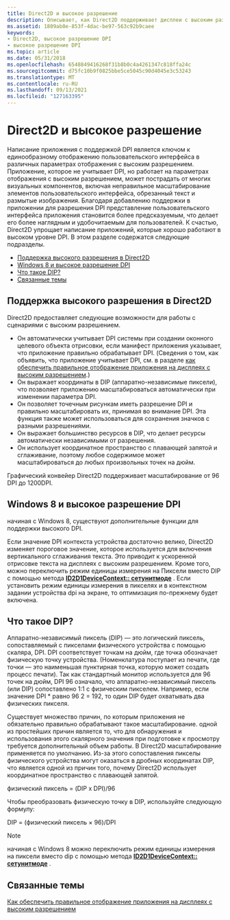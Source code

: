 ```yaml
---
title: Direct2D и высокое разрешение
description: Описывает, как Direct2D поддерживает дисплеи с высоким разрешением.
ms.assetid: 1809ab0e-853f-4dac-be97-563c92b9caee
keywords:
- Direct2D, высокое разрешение DPI
- высокое разрешение DPI
ms.topic: article
ms.date: 05/31/2018
ms.openlocfilehash: 6548849416268f31b8b0c4a4261347c818ffa24c
ms.sourcegitcommit: d75fc10b9f0825bbe5ce5045c90d4045e3c53243
ms.translationtype: MT
ms.contentlocale: ru-RU
ms.lasthandoff: 09/13/2021
ms.locfileid: "127163395"
---
```

# <a name="direct2d-and-high-dpi"></a>Direct2D и высокое разрешение

Написание приложения с поддержкой DPI является ключом к единообразному отображению пользовательского интерфейса в различных параметрах отображения с высоким разрешением. Приложение, которое не учитывает DPI, но работает на параметрах отображения с высоким разрешением, может пострадать от многих визуальных компонентов, включая неправильное масштабирование элементов пользовательского интерфейса, обрезанный текст и размытые изображения. Благодаря добавлению поддержки в приложении для разрешения DPI представление пользовательского интерфейса приложения становится более предсказуемым, что делает его более наглядным и удобочитаемым для пользователей. К счастью, Direct2D упрощает написание приложений, которые хорошо работают в высоком уровне DPI. В этом разделе содержатся следующие подразделы.

-   [Поддержка высокого разрешения в Direct2D](#high-dpi-support-in-direct2d)
-   [Windows 8 и высокое разрешение DPI](#windows-8-and-high-dpi)
-   [Что такое DIP?](#what-is-a-dip)
-   [Связанные темы](#related-topics)

## <a name="high-dpi-support-in-direct2d"></a>Поддержка высокого разрешения в Direct2D

Direct2D предоставляет следующие возможности для работы с сценариями с высоким разрешением.

-   Он автоматически учитывает DPI системы при создании оконного целевого объекта отрисовки, если манифест приложения указывает, что приложение правильно обрабатывает DPI. (Сведения о том, как объявить, что приложение учитывает DPI, см. в разделе [как обеспечить правильное отображение приложения на дисплеях с высоким разрешением](how-to--size-a-window-properly-for-high-dpi-displays.md).)
-   Он выражает координаты в DIP (аппаратно-независимые пиксели), что позволяет приложению масштабироваться автоматически при изменении параметра DPI.
-   Он позволяет точечным рисункам иметь разрешение DPI и правильно масштабировать их, принимая во внимание DPI. Эта функция также может использоваться для сохранения значков с разными разрешениями.
-   Он выражает большинство ресурсов в DIP, что делает ресурсы автоматически независимыми от разрешения.
-   Он использует координатное пространство с плавающей запятой и сглаживание, поэтому любое содержимое может масштабироваться до любых произвольных точек на дюйм.

Графический конвейер Direct2D поддерживает масштабирование от 96 DPI до 1200DPI.

## <a name="windows-8-and-high-dpi"></a>Windows 8 и высокое разрешение DPI

начиная с Windows 8, существуют дополнительные функции для поддержки высокого DPI.

Если значение DPI контекста устройства достаточно велико, Direct2D изменяет пороговое значение, которое используется для включения вертикального сглаживания текста. Это приводит к ускоренной отрисовке текста на дисплеях с высоким разрешением. Кроме того, можно переключить режим единицы измерения на Пиксели вместо DIP с помощью метода [**ID2D1DeviceContext:: сетунитмоде**](/windows/win32/api/d2d1_1/nf-d2d1_1-id2d1devicecontext-setunitmode) . Если установить режим единицы измерения в пикселях и в контекстном задании устройства dpi на экране, то оптимизация по-прежнему будет включена.

## <a name="what-is-a-dip"></a>Что такое DIP?

Аппаратно-независимый пиксель (DIP) — это логический пиксель, сопоставляемый с пикселами физического устройства с помощью скаляра, DPI. DPI соответствует точкам на дюйм, где точка обозначает физическую точку устройства. (Номенклатура поступает из печати, где точки — это наименьшая пунктирная точка, которую может создать процесс печати). Так как стандартный монитор используется для 96 точек на дюйм, DPI 96 означало, что аппаратно-независимый пиксель (или DIP) сопоставлено 1:1 с физическим пикселем. Например, если значение DPI \* равно 96 2 = 192, то один DIP будет охватывать два физических пикселя.

Существует множество причин, по которым приложения не обязательно правильно обрабатывают такое масштабирование. одной из простейших причин является то, что для обнаружения и использования этого скалярного значения при подготовке к просмотру требуется дополнительный объем работы. В Direct2D масштабирование применяется по умолчанию. Из-за этого сопоставления пикселы физического устройства могут оказаться в дробных координатах DIP, что является одной из причин того, почему Direct2D использует координатное пространство с плавающей запятой.

<dl> физический пиксель = (DIP x DPI)/96  
</dl>

Чтобы преобразовать физическую точку в DIP, используйте следующую формулу:

<dl> DIP = (физический пиксель × 96)/DPI  
</dl>

> [!Note]
>
> начиная с Windows 8 можно переключить режим единицы измерения на пиксели вместо dip с помощью метода [**ID2D1DeviceContext:: сетунитмоде**](/windows/win32/api/d2d1_1/nf-d2d1_1-id2d1devicecontext-setunitmode) .

 

## <a name="related-topics"></a>Связанные темы

<dl> <dt>

[Как обеспечить правильное отображение приложения на дисплеях с высоким разрешением](how-to--size-a-window-properly-for-high-dpi-displays.md)
</dt> </dl>

 

 